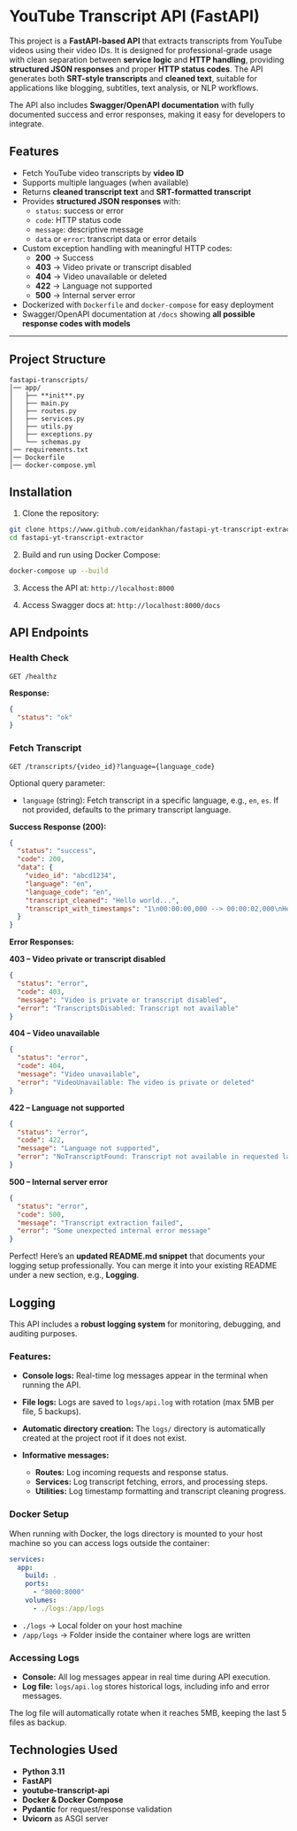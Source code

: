 # YouTube Transcript API (FastAPI)

This project is a **FastAPI-based API** that extracts transcripts from YouTube videos using their video IDs. It is designed for professional-grade usage with clean separation between **service logic** and **HTTP handling**, providing **structured JSON responses** and proper **HTTP status codes**. The API generates both **SRT-style transcripts** and **cleaned text**, suitable for applications like blogging, subtitles, text analysis, or NLP workflows.

The API also includes **Swagger/OpenAPI documentation** with fully documented success and error responses, making it easy for developers to integrate.

## Features
- Fetch YouTube video transcripts by **video ID**
- Supports multiple languages (when available)
- Returns **cleaned transcript text** and **SRT-formatted transcript**
- Provides **structured JSON responses** with:
  - `status`: success or error
  - `code`: HTTP status code
  - `message`: descriptive message
  - `data` or `error`: transcript data or error details
- Custom exception handling with meaningful HTTP codes:
  - **200** → Success
  - **403** → Video private or transcript disabled
  - **404** → Video unavailable or deleted
  - **422** → Language not supported
  - **500** → Internal server error
- Dockerized with `Dockerfile` and `docker-compose` for easy deployment
- Swagger/OpenAPI documentation at `/docs` showing **all possible response codes with models**

---

## Project Structure

```
fastapi-transcripts/
│── app/
│   ├── **init**.py
│   ├── main.py
│   ├── routes.py
│   ├── services.py
│   ├── utils.py
│   ├── exceptions.py
│   └── schemas.py
│── requirements.txt
│── Dockerfile
│── docker-compose.yml
````

## Installation

1. Clone the repository:

```bash
git clone https://www.github.com/eidankhan/fastapi-yt-transcript-extractor.git
cd fastapi-yt-transcript-extractor
````

2. Build and run using Docker Compose:

```bash
docker-compose up --build
```

3. Access the API at: `http://localhost:8000`

4. Access Swagger docs at: `http://localhost:8000/docs`

## API Endpoints

### Health Check

```
GET /healthz
```

**Response:**

```json
{
  "status": "ok"
}
```

### Fetch Transcript

```
GET /transcripts/{video_id}?language={language_code}
```


Optional query parameter:

- `language` (string): Fetch transcript in a specific language, e.g., `en`, `es`. If not provided, defaults to the primary transcript language.

**Success Response (200):**

```json
{
  "status": "success",
  "code": 200,
  "data": {
    "video_id": "abcd1234",
    "language": "en",
    "language_code": "en",
    "transcript_cleaned": "Hello world...",
    "transcript_with_timestamps": "1\n00:00:00,000 --> 00:00:02,000\nHello\n..."
  }
}
```

**Error Responses:**

**403 – Video private or transcript disabled**

```json
{
  "status": "error",
  "code": 403,
  "message": "Video is private or transcript disabled",
  "error": "TranscriptsDisabled: Transcript not available"
}
```

**404 – Video unavailable**

```json
{
  "status": "error",
  "code": 404,
  "message": "Video unavailable",
  "error": "VideoUnavailable: The video is private or deleted"
}
```

**422 – Language not supported**

```json
{
  "status": "error",
  "code": 422,
  "message": "Language not supported",
  "error": "NoTranscriptFound: Transcript not available in requested language"
}
```

**500 – Internal server error**

```json
{
  "status": "error",
  "code": 500,
  "message": "Transcript extraction failed",
  "error": "Some unexpected internal error message"
}
```

Perfect! Here’s an **updated README.md snippet** that documents your logging setup professionally. You can merge it into your existing README under a new section, e.g., **Logging**.

## Logging

This API includes a **robust logging system** for monitoring, debugging, and auditing purposes.

### Features:
* **Console logs:** Real-time log messages appear in the terminal when running the API.
* **File logs:** Logs are saved to `logs/api.log` with rotation (max 5MB per file, 5 backups).
* **Automatic directory creation:** The `logs/` directory is automatically created at the project root if it does not exist.
* **Informative messages:**

  * **Routes:** Log incoming requests and response status.
  * **Services:** Log transcript fetching, errors, and processing steps.
  * **Utilities:** Log timestamp formatting and transcript cleaning progress.

### Docker Setup

When running with Docker, the logs directory is mounted to your host machine so you can access logs outside the container:

```yaml
services:
  app:
    build: .
    ports:
      - "8000:8000"
    volumes:
      - ./logs:/app/logs
```

* `./logs` → Local folder on your host machine
* `/app/logs` → Folder inside the container where logs are written

### Accessing Logs

* **Console:** All log messages appear in real time during API execution.
* **Log file:** `logs/api.log` stores historical logs, including info and error messages.

The log file will automatically rotate when it reaches 5MB, keeping the last 5 files as backup.

## Technologies Used

* **Python 3.11**
* **FastAPI**
* **youtube-transcript-api**
* **Docker & Docker Compose**
* **Pydantic** for request/response validation
* **Uvicorn** as ASGI server